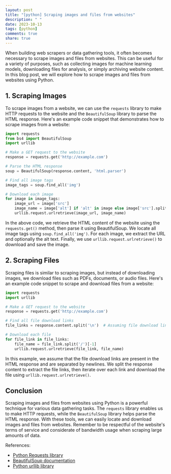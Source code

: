 ```yaml
---
layout: post
title: "[python] Scraping images and files from websites"
description: " "
date: 2023-10-13
tags: [python]
comments: true
share: true
---
```


When building web scrapers or data gathering tools, it often becomes necessary to scrape images and files from websites. This can be useful for a variety of purposes, such as collecting images for machine learning models, downloading files for analysis, or simply archiving website content. In this blog post, we will explore how to scrape images and files from websites using Python.

## 1. Scraping Images

To scrape images from a website, we can use the `requests` library to make HTTP requests to the website and the `BeautifulSoup` library to parse the HTML response. Here's an example code snippet that demonstrates how to scrape images from a website:

```python
import requests
from bs4 import BeautifulSoup
import urllib

# Make a GET request to the website
response = requests.get('http://example.com')

# Parse the HTML response
soup = BeautifulSoup(response.content, 'html.parser')

# Find all image tags
image_tags = soup.find_all('img')

# Download each image
for image in image_tags:
    image_url = image['src']
    image_name = image['alt'] if 'alt' in image else image['src'].split('/')[-1]
    urllib.request.urlretrieve(image_url, image_name)
```

In the above code, we retrieve the HTML content of the website using the `requests.get()` method, then parse it using BeautifulSoup. We locate all image tags using `soup.find_all('img')`. For each image, we extract the URL and optionally the alt text. Finally, we use `urllib.request.urlretrieve()` to download and save the image.

## 2. Scraping Files

Scraping files is similar to scraping images, but instead of downloading images, we download files such as PDFs, documents, or audio files. Here's an example code snippet to scrape and download files from a website:

```python
import requests
import urllib

# Make a GET request to the website
response = requests.get('http://example.com')

# Find all file download links
file_links = response.content.split('\n')  # Assuming file download links are in a newline-separated format

# Download each file
for file_link in file_links:
    file_name = file_link.split('/')[-1]
    urllib.request.urlretrieve(file_link, file_name)
```

In this example, we assume that the file download links are present in the HTML response and are separated by newlines. We split the response content to extract the file links, then iterate over each link and download the file using `urllib.request.urlretrieve()`.

## Conclusion

Scraping images and files from websites using Python is a powerful technique for various data gathering tasks. The `requests` library enables us to make HTTP requests, while the `BeautifulSoup` library helps parse the HTML response. With these tools, we can easily locate and download images and files from websites. Remember to be respectful of the website's terms of service and considerate of bandwidth usage when scraping large amounts of data.

References:

- [Python Requests library](https://requests.readthedocs.io)
- [BeautifulSoup documentation](https://www.crummy.com/software/BeautifulSoup/bs4/doc/)
- [Python urllib library](https://docs.python.org/3/library/urllib.html)